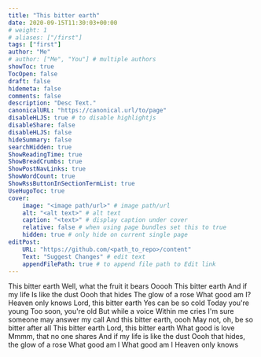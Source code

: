```yaml
---
title: "This bitter earth"
date: 2020-09-15T11:30:03+00:00
# weight: 1
# aliases: ["/first"]
tags: ["first"]
author: "Me"
# author: ["Me", "You"] # multiple authors
showToc: true
TocOpen: false
draft: false
hidemeta: false
comments: false
description: "Desc Text."
canonicalURL: "https://canonical.url/to/page"
disableHLJS: true # to disable highlightjs
disableShare: false
disableHLJS: false
hideSummary: false
searchHidden: true
ShowReadingTime: true
ShowBreadCrumbs: true
ShowPostNavLinks: true
ShowWordCount: true
ShowRssButtonInSectionTermList: true
UseHugoToc: true
cover:
    image: "<image path/url>" # image path/url
    alt: "<alt text>" # alt text
    caption: "<text>" # display caption under cover
    relative: false # when using page bundles set this to true
    hidden: true # only hide on current single page
editPost:
    URL: "https://github.com/<path_to_repo>/content"
    Text: "Suggest Changes" # edit text
    appendFilePath: true # to append file path to Edit link
---
```




This bitter earth
Well, what the fruit it bears
Ooooh
This bitter earth
And if my life
Is like the dust
Oooh that hides
The glow of a rose
What good am I?
Heaven only knows
Lord, this bitter earth
Yes can be so cold
Today you're young
Too soon, you're old
But while a voice
Within me cries
I'm sure someone may answer my call
And this bitter earth, oooh
May not, oh, be so bitter after all
This bitter earth
Lord, this bitter earth
What good is love
Mmmm, that no one shares
And if my life is like the dust
Oooh that hides, the glow of a rose
What good am I
What good am I
Heaven only knows